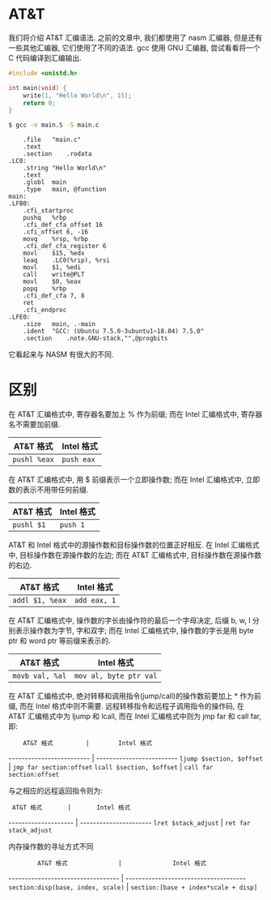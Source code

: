 # AT&T

我们将介绍 AT&T 汇编语法. 之前的文章中, 我们都使用了 nasm 汇编器, 但是还有一些其他汇编器, 它们使用了不同的语法. gcc 使用 GNU 汇编器, 尝试看看将一个 C 代码编译到汇编输出.

```c
#include <unistd.h>

int main(void) {
	write(1, "Hello World\n", 15);
	return 0;
}
```

```sh
$ gcc -o main.S -S main.c
```

```no-highlight
	.file	"main.c"
	.text
	.section	.rodata
.LC0:
	.string	"Hello World\n"
	.text
	.globl	main
	.type	main, @function
main:
.LFB0:
	.cfi_startproc
	pushq	%rbp
	.cfi_def_cfa_offset 16
	.cfi_offset 6, -16
	movq	%rsp, %rbp
	.cfi_def_cfa_register 6
	movl	$15, %edx
	leaq	.LC0(%rip), %rsi
	movl	$1, %edi
	call	write@PLT
	movl	$0, %eax
	popq	%rbp
	.cfi_def_cfa 7, 8
	ret
	.cfi_endproc
.LFE0:
	.size	main, .-main
	.ident	"GCC: (Ubuntu 7.5.0-3ubuntu1~18.04) 7.5.0"
	.section	.note.GNU-stack,"",@progbits
```

它看起来与 NASM 有很大的不同.

# 区别

在 AT&T 汇编格式中, 寄存器名要加上 % 作为前缀; 而在 Intel 汇编格式中, 寄存器名不需要加前缀.

 AT&T 格式   | Intel 格式
------------ | ----------
`pushl %eax` | `push eax`

在 AT&T 汇编格式中, 用 $ 前缀表示一个立即操作数; 而在 Intel 汇编格式中, 立即数的表示不用带任何前缀.

AT&T 格式  | Intel 格式
---------- | ----------
`pushl $1` | `push 1`

AT&T 和 Intel 格式中的源操作数和目标操作数的位置正好相反. 在 Intel 汇编格式中, 目标操作数在源操作数的左边; 而在 AT&T 汇编格式中, 目标操作数在源操作数的右边.

   AT&T 格式    |  Intel 格式
--------------- | ------------
`addl $1, %eax` | `add eax, 1`

在 AT&T 汇编格式中, 操作数的字长由操作符的最后一个字母决定, 后缀 b, w, l 分别表示操作数为字节, 字和双字; 而在 Intel 汇编格式中, 操作数的字长是用 byte ptr 和 word ptr 等前缀来表示的.

   AT&T 格式    |       Intel 格式
--------------- | ----------------------
`movb val, %al` | `mov al, byte ptr val`

在 AT&T 汇编格式中, 绝对转移和调用指令(jump/call)的操作数前要加上 \* 作为前缀, 而在 Intel 格式中则不需要. 远程转移指令和远程子调用指令的操作码, 在 AT&T 汇编格式中为 ljump 和 lcall, 而在 Intel 汇编格式中则为 jmp far 和 call far, 即:

        AT&T 格式         |        Intel 格式
------------------------- | -------------------------
`ljump $section, $offset` | `jmp far section:offset`
`lcall $section, $offset` | `call far section:offset`

与之相应的远程返回指令则为:

     AT&T 格式       |       Intel 格式
-------------------- | ----------------------
`lret $stack_adjust` | `ret far stack_adjust`

内存操作数的寻址方式不同

            AT&T 格式              |              Intel 格式
---------------------------------- | -------------------------------------
`section:disp(base, index, scale)` | `section:[base + index*scale + disp]`
